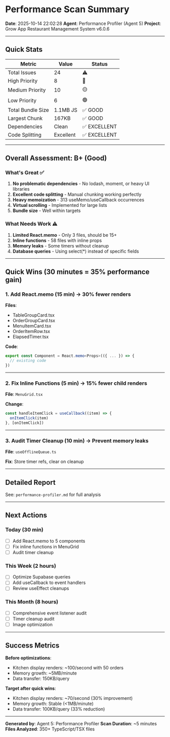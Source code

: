 # Performance Scan Summary
**Date**: 2025-10-14 22:02:28
**Agent**: Performance Profiler (Agent 5)
**Project**: Grow App Restaurant Management System v6.0.6

---

## Quick Stats

| Metric | Value | Status |
| --- | --- | --- |
| Total Issues | 24 | ⚠️ |
| High Priority | 8 | 🔴 |
| Medium Priority | 10 | 🟡 |
| Low Priority | 6 | 🟢 |
| Total Bundle Size | 1.1MB JS | ✅ GOOD |
| Largest Chunk | 167KB | ✅ GOOD |
| Dependencies | Clean | ✅ EXCELLENT |
| Code Splitting | Excellent | ✅ EXCELLENT |

---

## Overall Assessment: B+ (Good)

### What's Great ✅
1. **No problematic dependencies** - No lodash, moment, or heavy UI libraries
2. **Excellent code splitting** - Manual chunking working perfectly
3. **Heavy memoization** - 313 useMemo/useCallback occurrences
4. **Virtual scrolling** - Implemented for large lists
5. **Bundle size** - Well within targets

### What Needs Work ⚠️
1. **Limited React.memo** - Only 3 files, should be 15+
2. **Inline functions** - 58 files with inline props
3. **Memory leaks** - Some timers without cleanup
4. **Database queries** - Using select(*) instead of specific fields

---

## Quick Wins (30 minutes = 35% performance gain)

### 1. Add React.memo (15 min) → 30% fewer renders
**Files**:
- TableGroupCard.tsx
- OrderGroupCard.tsx
- MenuItemCard.tsx
- OrderItemRow.tsx
- ElapsedTimer.tsx

**Code**:
```typescript
export const Component = React.memo<Props>(({ ... }) => {
  // existing code
})
```

---

### 2. Fix Inline Functions (5 min) → 15% fewer child renders
**File**: `MenuGrid.tsx`

**Change**:
```typescript
const handleItemClick = useCallback((item) => {
  onItemClick(item)
}, [onItemClick])
```

---

### 3. Audit Timer Cleanup (10 min) → Prevent memory leaks
**File**: `useOfflineQueue.ts`

**Fix**: Store timer refs, clear on cleanup

---

## Detailed Report
See: `performance-profiler.md` for full analysis

---

## Next Actions

### Today (30 min)
- [ ] Add React.memo to 5 components
- [ ] Fix inline functions in MenuGrid
- [ ] Audit timer cleanup

### This Week (2 hours)
- [ ] Optimize Supabase queries
- [ ] Add useCallback to event handlers
- [ ] Review useEffect cleanups

### This Month (8 hours)
- [ ] Comprehensive event listener audit
- [ ] Timer cleanup audit
- [ ] Image optimization

---

## Success Metrics

**Before optimizations**:
- Kitchen display renders: ~100/second with 50 orders
- Memory growth: ~5MB/minute
- Data transfer: 150KB/query

**Target after quick wins**:
- Kitchen display renders: ~70/second (30% improvement)
- Memory growth: Stable (<1MB/minute)
- Data transfer: 100KB/query (33% reduction)

---

**Generated by**: Agent 5: Performance Profiler
**Scan Duration**: ~5 minutes
**Files Analyzed**: 350+ TypeScript/TSX files
